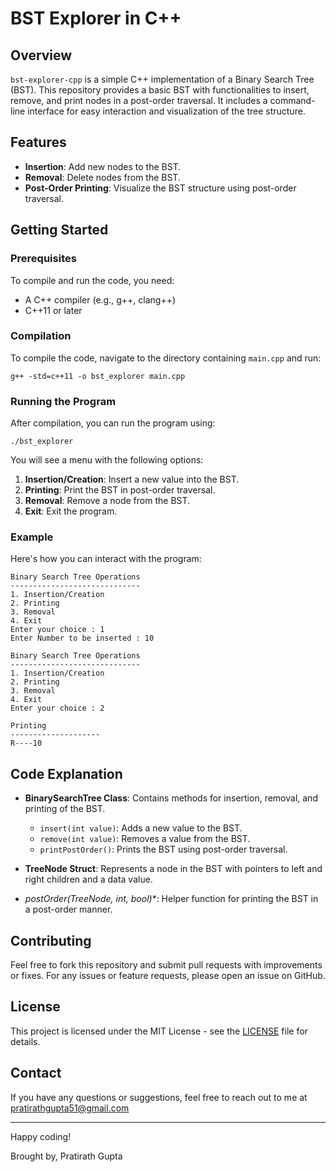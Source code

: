 # BST Explorer in C++

## Overview

`bst-explorer-cpp` is a simple C++ implementation of a Binary Search Tree (BST). This repository provides a basic BST with functionalities to insert, remove, and print nodes in a post-order traversal. It includes a command-line interface for easy interaction and visualization of the tree structure.

## Features

- **Insertion**: Add new nodes to the BST.
- **Removal**: Delete nodes from the BST.
- **Post-Order Printing**: Visualize the BST structure using post-order traversal.

## Getting Started

### Prerequisites

To compile and run the code, you need:

- A C++ compiler (e.g., g++, clang++)
- C++11 or later

### Compilation

To compile the code, navigate to the directory containing `main.cpp` and run:

    g++ -std=c++11 -o bst_explorer main.cpp

### Running the Program

After compilation, you can run the program using:

    ./bst_explorer

You will see a menu with the following options:

1. **Insertion/Creation**: Insert a new value into the BST.
2. **Printing**: Print the BST in post-order traversal.
3. **Removal**: Remove a node from the BST.
4. **Exit**: Exit the program.

### Example

Here's how you can interact with the program:

    Binary Search Tree Operations 
    ----------------------------- 
    1. Insertion/Creation 
    2. Printing 
    3. Removal 
    4. Exit 
    Enter your choice : 1
    Enter Number to be inserted : 10

    Binary Search Tree Operations 
    ----------------------------- 
    1. Insertion/Creation 
    2. Printing 
    3. Removal 
    4. Exit 
    Enter your choice : 2

    Printing 
    --------------------
    R----10

## Code Explanation

- **BinarySearchTree Class**: Contains methods for insertion, removal, and printing of the BST.
  - `insert(int value)`: Adds a new value to the BST.
  - `remove(int value)`: Removes a value from the BST.
  - `printPostOrder()`: Prints the BST using post-order traversal.

- **TreeNode Struct**: Represents a node in the BST with pointers to left and right children and a data value.

- **postOrder(TreeNode*, int, bool)**: Helper function for printing the BST in a post-order manner.

## Contributing

Feel free to fork this repository and submit pull requests with improvements or fixes. For any issues or feature requests, please open an issue on GitHub.

## License

This project is licensed under the MIT License - see the [LICENSE](LICENSE) file for details.

## Contact

If you have any questions or suggestions, feel free to reach out to me at pratirathgupta51@gmail.com

---

Happy coding!

Brought by,
Pratirath Gupta
